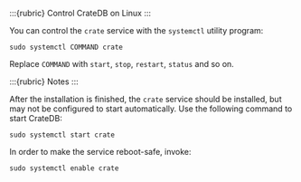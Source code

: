 :::{rubric} Control CrateDB on Linux
:::

You can control the `crate` service with the `systemctl` utility program:

```
sudo systemctl COMMAND crate
```

Replace `COMMAND` with `start`, `stop`, `restart`, `status` and
so on.

:::{rubric} Notes
:::

After the installation is finished, the `crate` service should be installed,
but may not be configured to start automatically. Use the following command to
start CrateDB:

```
sudo systemctl start crate
```

In order to make the service reboot-safe, invoke:

```
sudo systemctl enable crate
```
